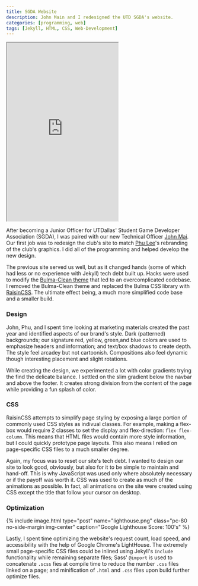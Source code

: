 ```yaml
---
title: SGDA Website
description: John Main and I redesigned the UTD SGDA's website.
categories: [programming, web]
tags: [Jekyll, HTML, CSS, Web-Development]
---
```


<iframe src="https://utdsgda.club" class="w-100 no-side-margin img-center" style="height: 30rem;"></iframe>

After becoming a Junior Officer for UTDallas' Student Game Developer Association (SGDA), I was paired with our new Technical Officer [John Mai](https://www.linkedin.com/in/john-huy-mai/). Our first job was to redesign the club's site to match [Phu Lee](https://www.linkedin.com/in/phu--le)'s rebranding of the club's graphics. I did all of the programming and helped develop the new design.

The previous site served us well, but as it changed hands (some of which had less or no experience with Jekyll) tech debt built up. Hacks were used to modify the [Bulma-Clean theme](http://jekyllthemes.org/themes/bulma-clean-theme/) that led to an overcomplicated codebase. I removed the Bulma-Clean theme and replaced the Bulma CSS library with [RaisinCSS](https://github.com/tretapey/raisincss). The ultimate effect being, a much more simplified code base and a smaller build.

### Design

John, Phu, and I spent time looking at marketing materials created the past year and identified aspects of our brand's style. Dark (patterned) backgrounds; our signature red, yellow, green,and blue colors are used to emphasize headers and information; and text/box shadows to create depth. The style feel arcadey but not cartoonish. Compositions also feel dynamic though interesting placement and slight rotations.

While creating the design, we experimented a lot with color gradients trying the find the delicate balance. I settled on the slim gradient below the navbar and above the footer. It creates strong division from the content of the page while providing a fun splash of color.

### CSS

RaisinCSS attempts to simplify page styling by exposing a large portion of commonly used CSS styles as indivual classes. For example, making a flex-box would require 2 classes to set the display and flex-direction: `flex flex-column`. This means that HTML files would contain more style information, but I could quickly prototype page layouts. This also means I relied on page-specific CSS files to a much smaller degree.

Again, my focus was to reset our site's tech debt. I wanted to design our site to look good, obviously, but also for it to be simple to maintain and hand-off. This is why JavaScript was used only where absolutely necessary or if the payoff was worth it. CSS was used to create as much of the animations as possible. In fact, all animations on the site were created using CSS except the title that follow your cursor on desktop.

### Optimization

{% include image.html type="post" name="lighthouse.png" class="pc-80 no-side-margin img-center" caption="Google Lighthouse Score: 100's" %}

Lastly, I spent time optimizing the website's request count, load speed, and accessibility with the help of Google Chrome's LightHouse. The extremely small page-specific CSS files could be inlined using Jekyll's `Include` functionality while remaining separate files; Sass' `@import` is used to concatenate `.scss` fies at compile time to reduce the number `.css` files linked on a page; and minification of `.html` and `.css` files upon build further optimize files.